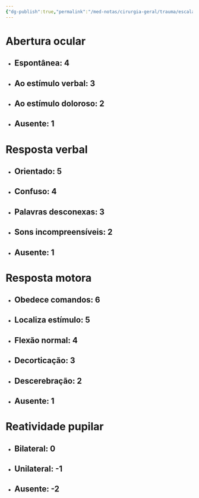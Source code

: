 ```yaml
---
{"dg-publish":true,"permalink":"/med-notas/cirurgia-geral/trauma/escala-de-coma-de-glasgow/"}
---
```



# Abertura ocular
- ## Espontânea: 4
- ## Ao estímulo verbal: 3
- ## Ao estímulo doloroso: 2
- ## Ausente: 1

# Resposta verbal
- ## Orientado: 5
- ## Confuso: 4
- ## Palavras desconexas: 3
- ## Sons incompreensíveis: 2
- ## Ausente: 1

# Resposta motora 
- ## Obedece comandos: 6
- ## Localiza estímulo: 5
- ## Flexão normal: 4
- ## Decorticação: 3
- ## Descerebração: 2
- ## Ausente: 1

# Reatividade pupilar
- ## Bilateral: 0
- ## Unilateral: -1
- ## Ausente: -2
